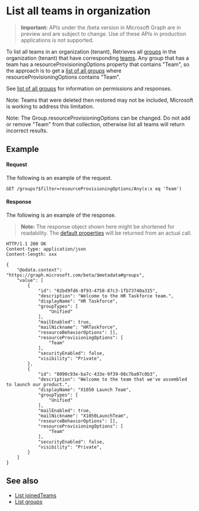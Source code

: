 # List all teams in organization

> **Important:** APIs under the /beta version in Microsoft Graph are in preview and are subject to change. Use of these APIs in production applications is not supported.

To list all teams in an organization (tenant), 
Retrieves all [groups](../api-reference/beta/resources/group.md) in the organization (tenant) that have corresponding [teams](../api-reference/beta/resources/team.md). 
Any group that has a team has a resourceProvisioningOptions property that contains "Team", 
so the approach is to get a [list of all groups](../api-reference/beta/resources/group_list.md) where resourceProvisioningOptions contains "Team".

See [list of all groups](../api-reference/beta/api/group_list.md) for information on permissions and responses.

Note: Teams that were deleted then restored may not be included, Microsoft is working to address this limitation.

Note: The Group.resourceProvisioningOptions can be changed.
Do not add or remove "Team" from that collection, 
otherwise list all teams will return incorrect results.

## Example

#### Request

The following is an example of the request.
```http
GET /groups?$filter=resourceProvisioningOptions/Any(x:x eq 'Team')
```

#### Response
The following is an example of the response.
>**Note:** The response object shown here might be shortened for readability. The [default properties](../api-reference/beta/api/group_get.md#default-properties) will be returned from an actual call.

```http
HTTP/1.1 200 OK
Content-type: application/json
Content-length: xxx

{
    "@odata.context": "https://graph.microsoft.com/beta/$metadata#groups",
    "value": [
        {
            "id": "02bd9fd6-8f93-4758-87c3-1fb73740a315",
            "description": "Welcome to the HR Taskforce team.",
            "displayName": "HR Taskforce",
            "groupTypes": [
                "Unified"
            ],
            "mailEnabled": true,
            "mailNickname": "HRTaskforce",
            "resourceBehaviorOptions": [],
            "resourceProvisioningOptions": [
                "Team"
            ],
            "securityEnabled": false,
            "visibility": "Private",
        },
        {
            "id": "8090c93e-ba7c-433e-9f39-08c7ba07c0b3",
            "description": "Welcome to the team that we've assembled to launch our product.",
            "displayName": "X1050 Launch Team",
            "groupTypes": [
                "Unified"
            ],
            "mailEnabled": true,
            "mailNickname": "X1050LaunchTeam",
            "resourceBehaviorOptions": [],
            "resourceProvisioningOptions": [
                "Team"
            ],
            "securityEnabled": false,
            "visibility": "Private",
        }
    ]
}
```

## See also
- [List joinedTeams](../api-reference/beta/api/user_list_joinedteams.md)
- [List groups](../api-reference/beta/api/group_list.md)
